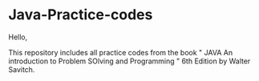 # Java-Practice-codes

Hello,

This repository includes all practice codes from the book
" JAVA An introduction to Problem SOlving and Programming " 6th Edition by Walter Savitch.
